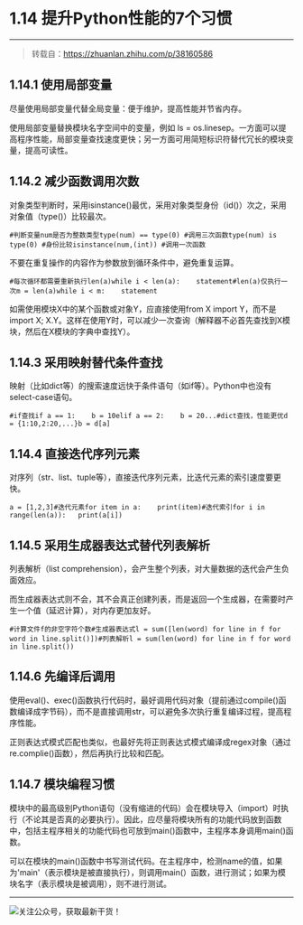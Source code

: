 # 1.14 提升Python性能的7个习惯

---

> 转载自：https://zhuanlan.zhihu.com/p/38160586

## 1.14.1 使用局部变量

尽量使用局部变量代替全局变量：便于维护，提高性能并节省内存。

使用局部变量替换模块名字空间中的变量，例如 ls = os.linesep。一方面可以提高程序性能，局部变量查找速度更快；另一方面可用简短标识符替代冗长的模块变量，提高可读性。

## 1.14.2 减少函数调用次数

对象类型判断时，采用isinstance()最优，采用对象类型身份（id()）次之，采用对象值（type()）比较最次。

```
#判断变量num是否为整数类型type(num) == type(0) #调用三次函数type(num) is type(0) #身份比较isinstance(num,(int)) #调用一次函数
```

不要在重复操作的内容作为参数放到循环条件中，避免重复运算。

```
#每次循环都需要重新执行len(a)while i < len(a):    statement#len(a)仅执行一次m = len(a)while i < m:    statement
```

如需使用模块X中的某个函数或对象Y，应直接使用from X import Y，而不是import X; X.Y。这样在使用Y时，可以减少一次查询（解释器不必首先查找到X模块，然后在X模块的字典中查找Y）。

## 1.14.3 采用映射替代条件查找

映射（比如dict等）的搜索速度远快于条件语句（如if等）。Python中也没有select-case语句。

```
#if查找if a == 1:    b = 10elif a == 2:    b = 20...#dict查找，性能更优d = {1:10,2:20,...}b = d[a]
```

## 1.14.4 直接迭代序列元素

对序列（str、list、tuple等），直接迭代序列元素，比迭代元素的索引速度要更快。

```
a = [1,2,3]#迭代元素for item in a:    print(item)#迭代索引for i in range(len(a)):   print(a[i])
```

## 1.14.5 采用生成器表达式替代列表解析

列表解析（list comprehension），会产生整个列表，对大量数据的迭代会产生负面效应。

而生成器表达式则不会，其不会真正创建列表，而是返回一个生成器，在需要时产生一个值（延迟计算），对内存更加友好。

```
#计算文件f的非空字符个数#生成器表达式l = sum([len(word) for line in f for word in line.split()])#列表解析l = sum(len(word) for line in f for word in line.split())
```

## 1.14.6 先编译后调用

使用eval()、exec()函数执行代码时，最好调用代码对象（提前通过compile()函数编译成字节码），而不是直接调用str，可以避免多次执行重复编译过程，提高程序性能。

正则表达式模式匹配也类似，也最好先将正则表达式模式编译成regex对象（通过re.complie()函数），然后再执行比较和匹配。

## 1.14.7 模块编程习惯

模块中的最高级别Python语句（没有缩进的代码）会在模块导入（import）时执行（不论其是否真的必要执行）。因此，应尽量将模块所有的功能代码放到函数中，包括主程序相关的功能代码也可放到main()函数中，主程序本身调用main()函数。

可以在模块的main()函数中书写测试代码。在主程序中，检测name的值，如果为'main'（表示模块是被直接执行），则调用main(）函数，进行测试；如果为模块名字（表示模块是被调用），则不进行测试。



------

![关注公众号，获取最新干货！](https://ws1.sinaimg.cn/large/8f640247gy1fyi60fxos4j20u00a8tdz.jpg)
